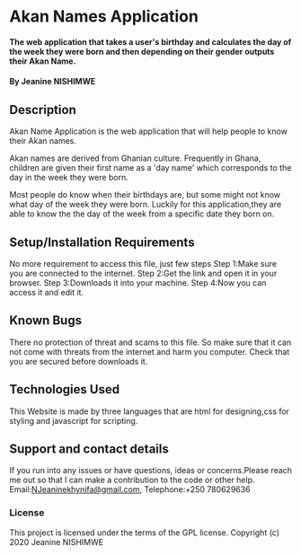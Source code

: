 # Akan Names Application
#### The web application that takes a user's birthday and calculates the day of the week they were born and then depending on their gender outputs their Akan Name.
#### By Jeanine NISHIMWE
## Description
Akan Name Application is the web application that will help people to know their Akan names.

Akan names are derived from Ghanian culture. Frequently in Ghana, children are given their first name as a 'day name' which corresponds to the day in the week they were born.

Most people do know when their birthdays are, but some might not know what day of the week they were born. Luckily for this application,they are able to know the  the day of the week from a specific date they born on.
## Setup/Installation Requirements
No more requirement to access this file, just few steps
Step 1:Make sure you are connected to the internet.
Step 2:Get the link and open it in your browser.
Step 3:Downloads it into your machine.
Step 4:Now you can access it and edit it.
## Known Bugs
There no protection of threat and scams to this file. So make sure that it can not come with threats from the internet and harm you computer. Check that you are secured before downloads it.
## Technologies Used
This Website is made by three languages that are html for designing,css for styling and javascript for scripting.
## Support and contact details
If you run into any issues or have questions, ideas or concerns.Please reach me out so that I can make a contribution to the code or other help.
Email:NJeaninekhynifa@gmail.com, Telephone:+250 780629636
### License
This project is licensed under the terms of the GPL license.
Copyright (c) 2020 Jeanine NISHIMWE
